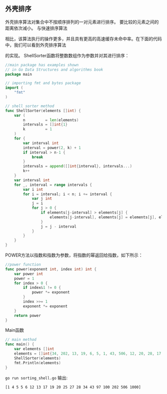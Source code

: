 ## 外壳排序

外壳排序算法对集合中不按顺序排列的一对元素进行排序。 要比较的元素之间的距离依次减小。 与快速排序算法

相比，该算法执行的操作更多，并且具有更高的高速缓存未命中率。在下面的代码中，我们可以看到外壳排序算法

的实现。 ShellSorter函数将整数数组作为参数并对其进行排序：

```go
//main package has examples shown
// in Go Data Structures and algorithms book
package main

// importing fmt and bytes package
import (
	"fmt"
)

// shell sorter method
func ShellSorter(elements []int) {
	var (
		n         = len(elements)
		intervals = []int{1}
		k         = 1
	)
	for {
		var interval int
		interval = power(2, k) + 1
		if interval > n-1 {
			break
		}
		intervals = append([]int{interval}, intervals...)
		k++
	}
	var interval int
	for _, interval = range intervals {
		var i int
		for i = interval; i < n; i += interval {
			var j int
			j = i
			for j > 0 {
				if elements[j-interval] > elements[j] {
					elements[j-interval], elements[j] = elements[j], elements[j-interval]
				}
				j = j - interval
			}
		}
	}
}
```

POWER方法以指数和指数为参数，将指数的幂返回给指数，如下所示：

```go
//power function
func power(exponent int, index int) int {
	var power int
	power = 1
	for index > 0 {
		if index&1 != 0 {
			power *= exponent
		}
		index >>= 1
		exponent *= exponent
	}
	return power
}
```

Main函数

```go
// main method
func main() {
	var elements []int
	elements = []int{34, 202, 13, 19, 6, 5, 1, 43, 506, 12, 20, 28, 17, 100, 25, 4, 5, 97, 1000, 27}
	ShellSorter(elements)
	fmt.Println(elements)
}
```

`go run sorting_shell.go` 输出:

```
[1 4 5 5 6 12 13 17 19 20 25 27 28 34 43 97 100 202 506 1000]
```
